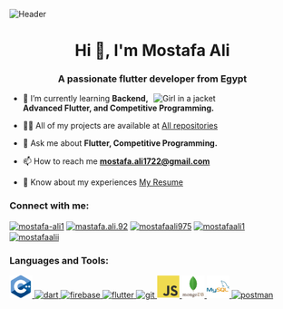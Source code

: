 ![Header](https://github.com/MostafaAlyy/MostafaAlyy/assets/49001683/73bbcf2a-20a5-421c-95db-9b087846304e)

<h1 align="center">Hi 👋, I'm Mostafa Ali</h1>
<h3 align="center">A passionate flutter developer from Egypt</h3>

<img align="right" src="https://media2.giphy.com/media/v1.Y2lkPTc5MGI3NjExNmhxampoOWxwemZtdXZ3b3I1czE5M3JuODUxeTF6dmN2dmwyeXdveiZlcD12MV9pbnRlcm5hbF9naWZfYnlfaWQmY3Q9Zw/qgQUggAC3Pfv687qPC/giphy.gif" alt="Girl in a jacket" width="250">


- 🌱 I’m currently learning **Backend, Advanced Flutter, and Competitive Programming.**

- 👨‍💻 All of my projects are available at [All repositories](https://github.com/MostafaAlyy?tab=repositories)

- 💬 Ask me about **Flutter, Competitive Programming.**

- 📫 How to reach me **mostafa.ali1722@gmail.com**

- 📄 Know about my experiences [My Resume](https://drive.google.com/file/d/1eCy8nzy4DR0JeCe1weC-NhIKVLQ-g-TH/view?usp=sharing)

<h3 align="left">Connect with me:</h3>
<p align="left">
<a href="https://linkedin.com/in/mostafa-ali1" target="blank"><img align="center" src="https://raw.githubusercontent.com/rahuldkjain/github-profile-readme-generator/master/src/images/icons/Social/linked-in-alt.svg" alt="mostafa-ali1" height="30" width="40" /></a>
<a href="https://fb.com/mastafa.ali.92" target="blank"><img align="center" src="https://raw.githubusercontent.com/rahuldkjain/github-profile-readme-generator/master/src/images/icons/Social/facebook.svg" alt="mastafa.ali.92" height="30" width="40" /></a>
<a href="https://instagram.com/mostafaali975" target="blank"><img align="center" src="https://raw.githubusercontent.com/rahuldkjain/github-profile-readme-generator/master/src/images/icons/Social/instagram.svg" alt="mostafaali975" height="30" width="40" /></a>
<a href="https://www.youtube.com/c/mostafaali1" target="blank"><img align="center" src="https://raw.githubusercontent.com/rahuldkjain/github-profile-readme-generator/master/src/images/icons/Social/youtube.svg" alt="mostafaali1" height="30" width="40" /></a>
<a href="https://codeforces.com/profile/mostafaalii" target="blank"><img align="center" src="https://raw.githubusercontent.com/rahuldkjain/github-profile-readme-generator/master/src/images/icons/Social/codeforces.svg" alt="mostafaalii" height="30" width="40" /></a>
</p>

<h3 align="left">Languages and Tools:</h3>
<p align="left"> <a href="https://www.w3schools.com/cpp/" target="_blank" rel="noreferrer"> <img src="https://raw.githubusercontent.com/devicons/devicon/master/icons/cplusplus/cplusplus-original.svg" alt="cplusplus" width="40" height="40"/> </a> <a href="https://dart.dev" target="_blank" rel="noreferrer"> <img src="https://www.vectorlogo.zone/logos/dartlang/dartlang-icon.svg" alt="dart" width="40" height="40"/> </a> <a href="https://firebase.google.com/" target="_blank" rel="noreferrer"> <img src="https://www.vectorlogo.zone/logos/firebase/firebase-icon.svg" alt="firebase" width="40" height="40"/> </a> <a href="https://flutter.dev" target="_blank" rel="noreferrer"> <img src="https://www.vectorlogo.zone/logos/flutterio/flutterio-icon.svg" alt="flutter" width="40" height="40"/> </a> <a href="https://git-scm.com/" target="_blank" rel="noreferrer"> <img src="https://www.vectorlogo.zone/logos/git-scm/git-scm-icon.svg" alt="git" width="40" height="40"/> </a> <a href="https://developer.mozilla.org/en-US/docs/Web/JavaScript" target="_blank" rel="noreferrer"> <img src="https://raw.githubusercontent.com/devicons/devicon/master/icons/javascript/javascript-original.svg" alt="javascript" width="40" height="40"/> </a> <a href="https://www.mongodb.com/" target="_blank" rel="noreferrer"> <img src="https://raw.githubusercontent.com/devicons/devicon/master/icons/mongodb/mongodb-original-wordmark.svg" alt="mongodb" width="40" height="40"/> </a> <a href="https://www.mysql.com/" target="_blank" rel="noreferrer"> <img src="https://raw.githubusercontent.com/devicons/devicon/master/icons/mysql/mysql-original-wordmark.svg" alt="mysql" width="40" height="40"/> </a> <a href="https://postman.com" target="_blank" rel="noreferrer"> <img src="https://www.vectorlogo.zone/logos/getpostman/getpostman-icon.svg" alt="postman" width="40" height="40"/> </a> </p>

